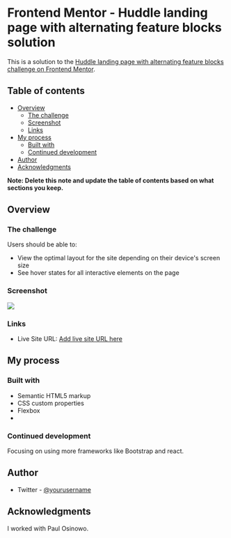 # Frontend Mentor - Huddle landing page with alternating feature blocks solution

This is a solution to the [Huddle landing page with alternating feature blocks challenge on Frontend Mentor](https://www.frontendmentor.io/challenges/huddle-landing-page-with-alternating-feature-blocks-5ca5f5981e82137ec91a5100). 

## Table of contents

- [Overview](#overview)
  - [The challenge](#the-challenge)
  - [Screenshot](#screenshot)
  - [Links](#links)
- [My process](#my-process)
  - [Built with](#built-with)
  - [Continued development](#continued-development)
- [Author](#author)
- [Acknowledgments](#acknowledgments)

**Note: Delete this note and update the table of contents based on what sections you keep.**

## Overview

### The challenge

Users should be able to:

- View the optimal layout for the site depending on their device's screen size
- See hover states for all interactive elements on the page

### Screenshot

![](./screenshot.jpg)

### Links
- Live Site URL: [Add live site URL here](https://esthernickani.github.io/huddle/)

## My process

### Built with

- Semantic HTML5 markup
- CSS custom properties
- Flexbox
- 
### Continued development

Focusing on using more frameworks like Bootstrap and react.

## Author
- Twitter - [@yourusername](https://www.twitter.com/nick_esther)

## Acknowledgments

I worked with Paul Osinowo.
